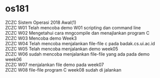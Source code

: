 # os181
ZCZC Sistem Operasi 2018 Awal(1)  
ZCZC W01 Telah mencoba demo W01 scripting dan command line  
ZCZC W02 Mengetahui cara mngcompile dan menajlankan program C  
ZCZC W03 Mencoba demo Week3  
ZCZC W04 Telah mencoba menjalankan file-file c pada badak.cs.ui.ac.id  
ZCZC W05 Telah mencoba menjalankan demo week05  
ZCZC W06 sudah mencoba menjalankan file-file yang ada pada demo week06  
ZCZC W07 menjalankan file demo pada week07  
ZCZC W08 file-file program C week08 sudah di jalankan  
